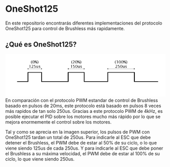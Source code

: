 # OneShot125
En este repositorio encontrarás diferentes implementaciones del protocolo OneShot125 para control de Brushless más rapidamente.

## ¿Qué es OneShot125?
![OneShot125 Protocol Graph](./img/OneShot125.png)
En comparación con el protocolo PWM estandar de control de Brushless basado en pulsos de 20ms, este protocolo está basado en pulsos 8 veces más rapidos de tan solo 250us. Gracias a este protocolo PWM de 4kHz, es posible ejecutar el PID sobre los motores mucho más rápido por lo que se mejora enormemente el control sobre los motores.

Tal y como se aprecia en la imagen superior, los pulsos de PWM con OneShot125 tardan un total de 250us. Para indicarle al ESC que debe detener el Brushless, el PWM debe de estar al 50% de su ciclo, o lo que viene siendo 125us de cada 250us. Y para indicarle al ESC que debe poner el Brushless a su máxima velocidad, el PWM debe de estar al 100% de su ciclo, lo que viene siendo 250us.

